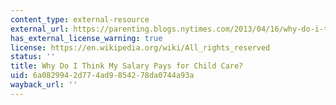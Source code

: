 ```yaml
---
content_type: external-resource
external_url: https://parenting.blogs.nytimes.com/2013/04/16/why-do-i-think-my-salary-pays-for-child-care/?src=rechp&_r=0
has_external_license_warning: true
license: https://en.wikipedia.org/wiki/All_rights_reserved
status: ''
title: Why Do I Think My Salary Pays for Child Care?
uid: 6a082994-2d77-4ad9-8542-78da0744a93a
wayback_url: ''
---
```

